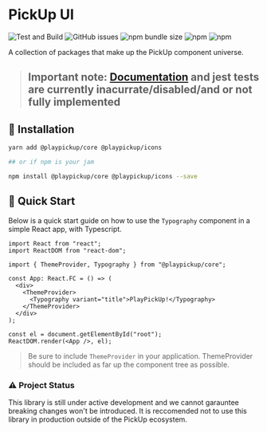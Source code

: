 # PickUp UI

![Test and Build](https://github.com/PlayPickUp/pickup-ui/workflows/Test%20and%20Build/badge.svg)
![GitHub issues](https://img.shields.io/github/issues/playpickup/pickup-ui)
![npm bundle size](https://img.shields.io/bundlephobia/min/@playpickup/core)
![npm](https://img.shields.io/npm/v/@playpickup/core?label=%40playpickup%2Fcore%20npm)
![npm](https://img.shields.io/npm/v/@playpickup/icons?label=%40playpickup%2Ficons%20npm)

A collection of packages that make up the PickUp component universe.

> ## Important note: [Documentation](https://ui.playpickup.com) and jest tests are currently inacurrate/disabled/and or not fully implemented

## 💾 Installation

```sh
yarn add @playpickup/core @playpickup/icons

## or if npm is your jam

npm install @playpickup/core @playpickup/icons --save
```

## 🚦 Quick Start

Below is a quick start guide on how to use the `Typography` component in a simple React app, with Typescript.

```tsx
import React from "react";
import ReactDOM from "react-dom";

import { ThemeProvider, Typography } from "@playpickup/core";

const App: React.FC = () => (
  <div>
    <ThemeProvider>
      <Typography variant="title">PlayPickUp!</Typography>
    </ThemeProvider>
  </div>
);

const el = document.getElementById("root");
ReactDOM.render(<App />, el);
```

> Be sure to include `ThemeProvider` in your application. ThemeProvider should be included as far up the component tree as possible.

### ⚠ Project Status

This library is still under active development and we cannot garauntee breaking changes won't be introduced. It is reccomended not to use this library in production outside of the PickUp ecosystem.
